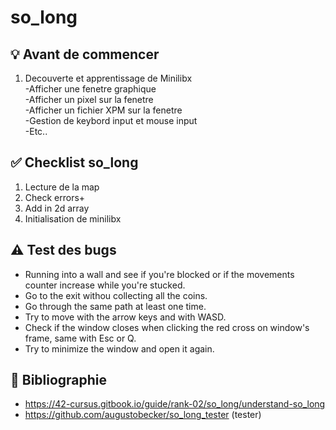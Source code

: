 # so_long

## 💡 Avant de commencer

1) Decouverte et apprentissage de Minilibx  
   -Afficher une fenetre graphique  
   -Afficher un pixel sur la fenetre  
   -Afficher un fichier XPM sur la fenetre  
   -Gestion de keybord input et mouse input  
   -Etc..

## ✅ Checklist so_long

1) Lecture de la map
2) Check errors+
3) Add in 2d array
4) Initialisation de minilibx

## ⚠️ Test des bugs 

- Running into a wall and see if you're blocked or if the movements counter increase while you're stucked.  
- Go to the exit withou collecting all the coins.  
- Go through the same path at least one time.  
- Try to move with the arrow keys and with WASD.  
- Check if the window closes when clicking the red cross on window's frame, same with Esc or Q.  
- Try to minimize the window and open it again.  

## 🔖 Bibliographie 

- https://42-cursus.gitbook.io/guide/rank-02/so_long/understand-so_long
- https://github.com/augustobecker/so_long_tester (tester)  



